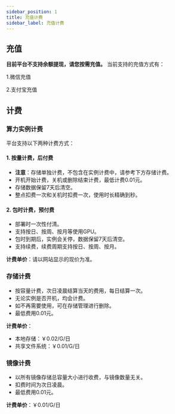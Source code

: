 ```yaml
---
sidebar_position: 1
title: 充值计费
sidebar_label: 充值计费
---
```



## 充值

**目前平台不支持余额提现，请您按需充值。**
当前支持的充值方式有：

1.微信充值

2.支付宝充值


## 计费

### 算力实例计费

平台支持以下两种计费方式：

#### 1. 按量计费，后付费
- **注意**：存储单独计费，不包含在实例计费中，请参考下方存储计费。
- 开机开始计费，关机或删除结束计费，最低计费0.01元。
- 存储数据保留7天后清空。
- 整点扣费一次和关机时扣费一次，使用时长精确到秒。

#### 2. 包时计费，预付费
- 部署时一次性付清。
- 支持按日、按周、按月等使用GPU。
- 包时到期后，实例会关停，数据保留7天后清空。
- 支持续费，续费周期支持按日、按周、按月。

**计费单价**：请以网站显示的现价为准。

### 存储计费

- 按容量计费，次日凌晨结算当天的费用，每日结算一次。
- 无论实例是否开机，均会计费。
- 如不再需要使用，可在存储管理进行删除。
- 最低费用0.01元。

**计费单价**：
- 本地存储：￥0.02/G/日
- 共享文件系统：￥0.01/G/日

### 镜像计费

- 以所有镜像存储总容量大小进行收费，与镜像数量无关。
- 扣费时间为次日凌晨。
- 最低费用0.01元。

**计费单价**：￥0.01/G/日